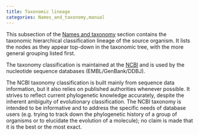 ```yaml
---
title: Taxonomic lineage
categories: Names_and_taxonomy,manual
---
```


This subsection of the [Names and taxonomy](http://www.uniprot.org/help/names%5Fand%5Ftaxonomy%5Fsection) section contains the taxonomic hierarchical classification lineage of the source organism. It lists the nodes as they appear top-down in the taxonomic tree, with the more general grouping listed first.

The taxonomy classification is maintained at the [NCBI](http://www.ncbi.nlm.nih.gov/Taxonomy/) and is used by the nucleotide sequence databases (EMBL/GenBank/DDBJ).

The NCBI taxonomy classification is built mainly from sequence data information, but it also relies on published authorities whenever possible. It strives to reflect current phylogenetic knowledge accurately, despite the inherent ambiguity of evolutionary classification. The NCBI taxonomy is intended to be informative and to address the specific needs of database users (e.g. trying to track down the phylogenetic history of a group of organisms or to elucidate the evolution of a molecule); no claim is made that it is the best or the most exact.